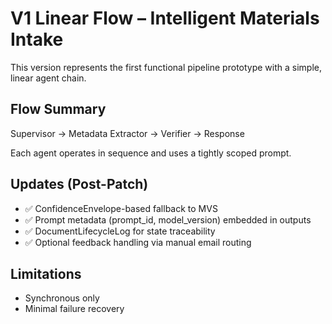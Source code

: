 # V1 Linear Flow – Intelligent Materials Intake

This version represents the first functional pipeline prototype with a simple, linear agent chain.

## Flow Summary

Supervisor → Metadata Extractor → Verifier → Response

Each agent operates in sequence and uses a tightly scoped prompt.

## Updates (Post-Patch)

- ✅ ConfidenceEnvelope-based fallback to MVS
- ✅ Prompt metadata (prompt_id, model_version) embedded in outputs
- ✅ DocumentLifecycleLog for state traceability
- ✅ Optional feedback handling via manual email routing

## Limitations

- Synchronous only
- Minimal failure recovery